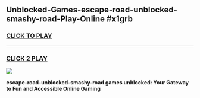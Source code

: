 
## Unblocked-Games-escape-road-unblocked-smashy-road-Play-Online #x1grb
<h3>
<a href="https://news.freeplayer.one?title=escape-road-unblocked-smashy-road&ref=3">CLICK TO PLAY</a></h3>
<hr>

<h3>
<a href="https://news.freeplayer.one?title=escape-road-unblocked-smashy-road&ref=3">CLICK 2 PLAY</a>
  
</h3>

<a href="https://news.freeplayer.one?title=escape-road-unblocked-smashy-road&ref=3"><img src="https://clearcache.store/games.png"></a>


**escape-road-unblocked-smashy-road games unblocked: Your Gateway to Fun and Accessible Online Gaming**
